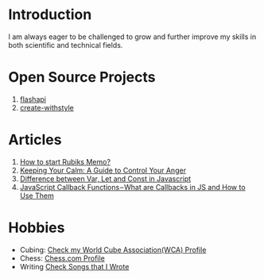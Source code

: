 # Introduction
I am always eager to be challenged to grow and further improve my skills in both scientific and technical fields. 

# Open Source Projects
1. [flashapi]([https://www.npmjs.com/package/@surajpheudin/react-markdown](https://github.com/surajpheudin/flashapi))
2. [create-withstyle](https://www.npmjs.com/package/create-withstyle)

# Articles
1. [How to start Rubiks Memo?](https://www.surajpheudin.com/articles/how-to-start-rubiks-memo)
2. [Keeping Your Calm: A Guide to Control Your Anger](https://www.surajpheudin.com/articles/keeping-your-calm-a-guide-to-control-your-anger)
3. [Difference between Var, Let and Const in Javascript](https://www.surajpheudin.com/articles/difference-between-var-let-and-const-in-javascript)
4. [JavaScript Callback Functions – What are Callbacks in JS and How to Use Them](https://www.surajpheudin.com/articles/javascript-callback-functions)


# Hobbies
- Cubing: [Check my World Cube Association(WCA) Profile](https://www.worldcubeassociation.org/persons/2017PHEU01)
- Chess: [Chess.com Profile](https://www.chess.com/member/suraj_pheudin)
- Writing [Check Songs that I Wrote](https://www.youtube.com/@SurajPheudinMusic)

